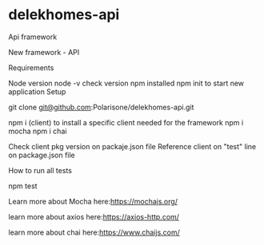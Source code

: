 # delekhomes-api
Api framework


New framework - API

Requirements

Node version  node -v check version npm installed npm init to start new application Setup

git clone git@github.com:Polarisone/delekhomes-api.git

npm i (client) to install a specific client needed for the framework npm i mocha npm i chai

Check client pkg version on packaje.json file Reference client on "test" line on package.json file



How to run all tests

npm test



Learn more about Mocha here:https://mochajs.org/

learn more about axios here:https://axios-http.com/

learn more about chai here:https://www.chaijs.com/

